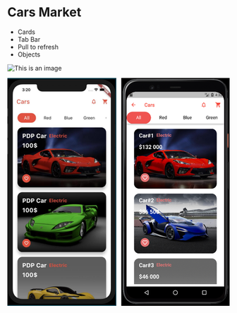 # Cars Market


- Cards
- Tab Bar
- Pull to refresh
- Objects

![This is an image](assets/readme/cars_market.png)

![This is an image](assets/readme/img_1.png)

